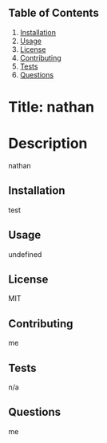 
 
  ## Table of Contents
  1. [Installation](#Installation)
  2. [Usage](#Usage)
  3. [License](#License)
  4. [Contributing](#Contributing)
  4. [Tests](#Tests)
  4. [Questions](#Questions)
  
  # Title: nathan
  # Description
  nathan
  ## Installation <a name="Installation"></a>
  test
  ## Usage <a name="Usage"></a>
  undefined
  ## License <a name="License"></a>
  MIT
  ## Contributing <a name="Contributing"></a>
  me
  ## Tests <a name="Tests"></a>
  n/a
  ## Questions <a name="Questions"></a>
  me
   